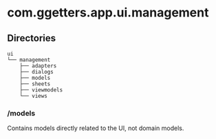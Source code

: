 # com.ggetters.app.ui.management

## Directories

```text
ui
└── management
    ├── adapters
    ├── dialogs
    ├── models
    ├── sheets
    ├── viewmodels
    └── views
```

### /models

Contains models directly related to the UI, not domain models.